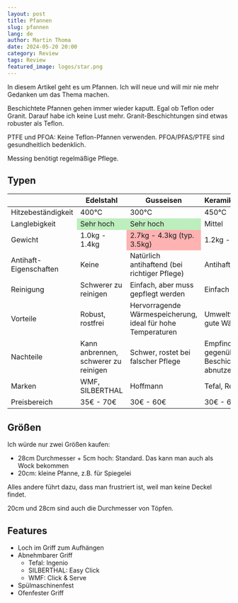 ```yaml
---
layout: post
title: Pfannen
slug: pfannen
lang: de
author: Martin Thoma
date: 2024-05-20 20:00
category: Review
tags: Review
featured_image: logos/star.png
---
```

In diesem Artikel geht es um Pfannen. Ich will neue und will mir nie mehr
Gedanken um das Thema machen.

Beschichtete Pfannen gehen immer wieder kaputt. Egal ob Teflon oder Granit.
Darauf habe ich keine Lust mehr. Granit-Beschichtungen sind etwas robuster als
Teflon.

PTFE und PFOA: Keine Teflon-Pfannen verwenden.
PFOA/PFAS/PTFE sind gesundheitlich bedenklich.

Messing benötigt regelmäßige Pflege.

## Typen

<style type="text/css">
    .good {
        background-color: #bdeebd;
    }
    .bad {
        background-color: #ffb2b2;
    }
</style>

<table>
    <thead>
        <tr>
            <th></th>
            <th>Edelstahl</th>
            <th>Gusseisen</th>
            <th>Keramikbeschichtung</th>
        </tr>
    </thead>
    <tbody>
        <tr>
            <td>Hitzebeständigkeit</td>
            <td>400°C</td>
            <td>300°C</td>
            <td>450°C</td>
        </tr>
        <tr>
            <td>Langlebigkeit</td>
            <td class="good">Sehr hoch</td>
            <td class="good">Sehr hoch</td>
            <td>Mittel</td>
        </tr>
        <tr>
            <td>Gewicht</td>
            <td>1.0kg - 1.4kg</td>
            <td class="bad">2.7kg - 4.3kg (typ. 3.5kg)</td>
            <td>1.2kg - 1.7kg</td>
        </tr>
        <tr>
            <td>Antihaft-Eigenschaften</td>
            <td>Keine</td>
            <td>Natürlich antihaftend (bei richtiger Pflege)</td>
            <td>Antihaftend</td>
        </tr>
        <tr>
            <td>Reinigung</td>
            <td>Schwerer zu reinigen</td>
            <td>Einfach, aber muss gepflegt werden</td>
            <td>Einfach</td>
        </tr>
        <tr>
            <td>Vorteile</td>
            <td>
                Robust, rostfrei
            </td>
            <td>
                Hervorragende Wärmespeicherung, ideal für hohe Temperaturen
            </td>
            <td>
                Umweltfreundlicher, gute Wärmeverteilung
            </td>
        </tr>
        <tr>
            <td>Nachteile</td>
            <td>
                Kann anbrennen, schwerer zu reinigen
            </td>
            <td>
                Schwer, rostet bei falscher Pflege
            </td>
            <td>
                Empfindlich gegenüber Stößen, Beschichtung kann abnutzen
            </td>
        </tr>
        <tr>
            <td>Marken</td>
            <td>WMF, SILBERTHAL</td>
            <td>Hoffmann</td>
            <td>Tefal, Redchef</td>
        </tr>
        <tr>
            <td>Preisbereich</td>
            <td>35€ - 70€</td>
            <td>30€ - 60€</td>
            <td>30€ - 60€</td>
        </tr>
    </tbody>
</table>

## Größen

Ich würde nur zwei Größen kaufen:

* 28cm Durchmesser + 5cm hoch: Standard. Das kann man auch als Wock bekommen
* 20cm: kleine Pfanne, z.B. für Spiegelei

Alles andere führt dazu, dass man frustriert ist, weil man keine Deckel findet.

20cm und 28cm sind auch die Durchmesser von
Töpfen.

## Features

* Loch im Griff zum Aufhängen
* Abnehmbarer Griff
    * Tefal: Ingenio
    * SILBERTHAL: Easy Click
    * WMF: Click & Serve
* Spülmaschinenfest
* Ofenfester Griff

